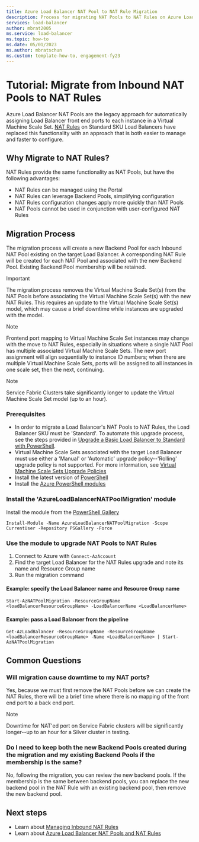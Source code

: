 ```yaml
---
title: Azure Load Balancer NAT Pool to NAT Rule Migration
description: Process for migrating NAT Pools to NAT Rules on Azure Load Balancer.
services: load-balancer
author: mbrat2005
ms.service: load-balancer
ms.topic: how-to
ms.date: 05/01/2023
ms.author: mbratschun
ms.custom: template-how-to, engagement-fy23
---
```


# Tutorial: Migrate from Inbound NAT Pools to NAT Rules

Azure Load Balancer NAT Pools are the legacy approach for automatically assigning Load Balancer front end ports to each instance in a Virtual Machine Scale Set. [NAT Rules](inbound-nat-rules.md) on Standard SKU Load Balancers have replaced this functionality with an approach that is both easier to manage and faster to configure. 

## Why Migrate to NAT Rules?

NAT Rules provide the same functionality as NAT Pools, but have the following advantages:
* NAT Rules can be managed using the Portal
* NAT Rules can leverage Backend Pools, simplifying configuration
* NAT Rules configuration changes apply more quickly than NAT Pools
* NAT Pools cannot be used in conjunction with user-configured NAT Rules

## Migration Process

The migration process will create a new Backend Pool for each Inbound NAT Pool existing on the target Load Balancer. A corresponding NAT Rule will be created for each NAT Pool and associated with the new Backend Pool. Existing Backend Pool membership will be retained. 

> [!IMPORTANT]
> The migration process removes the Virtual Machine Scale Set(s) from the NAT Pools before associating the Virtual Machine Scale Set(s) with the new NAT Rules. This requires an update to the Virtual Machine Scale Set(s) model, which may cause a brief downtime while instances are upgraded with the model.

> [!NOTE]
> Frontend port mapping to Virtual Machine Scale Set instances may change with the move to NAT Rules, especially in situations where a single NAT Pool has multiple associated Virtual Machine Scale Sets. The new port assignment will align sequentially to instance ID numbers; when there are multiple Virtual Machine Scale Sets, ports will be assigned to all instances in one scale set, then the next, continuing. 

> [!NOTE]
> Service Fabric Clusters take significantly longer to update the Virtual Machine Scale Set model (up to an hour). 

### Prerequisites 

* In order to migrate a Load Balancer's NAT Pools to NAT Rules, the Load Balancer SKU must be 'Standard'. To automate this upgrade process, see the steps provided in [Upgrade a Basic Load Balancer to Standard with PowerShell](upgrade-basic-standard-with-powershell.md).
* Virtual Machine Scale Sets associated with the target Load Balancer must use either a 'Manual' or 'Automatic' upgrade policy--'Rolling' upgrade policy is not supported. For more information, see [Virtual Machine Scale Sets Upgrade Policies](../virtual-machine-scale-sets/virtual-machine-scale-sets-upgrade-policy.md)
* Install the latest version of [PowerShell](/powershell/scripting/install/installing-powershell)
* Install the [Azure PowerShell modules](/powershell/azure/install-azure-powershell)

### Install the 'AzureLoadBalancerNATPoolMigration' module

Install the module from the [PowerShell Gallery](https://www.powershellgallery.com/packages/AzureLoadBalancerNATPoolMigration)

```azurepowershell
Install-Module -Name AzureLoadBalancerNATPoolMigration -Scope CurrentUser -Repository PSGallery -Force
```

### Use the module to upgrade NAT Pools to NAT Rules

1. Connect to Azure with `Connect-AzAccount`
1. Find the target Load Balancer for the NAT Rules upgrade and note its name and Resource Group name
1. Run the migration command

#### Example: specify the Load Balancer name and Resource Group name
   ```azurepowershell
   Start-AzNATPoolMigration -ResourceGroupName <loadBalancerResourceGroupName> -LoadBalancerName <LoadBalancerName>
   ```

#### Example: pass a Load Balancer from the pipeline
   ```azurepowershell
   Get-AzLoadBalancer -ResourceGroupName -ResourceGroupName <loadBalancerResourceGroupName> -Name <LoadBalancerName> | Start-AzNATPoolMigration
   ```

## Common Questions

### Will migration cause downtime to my NAT ports?

Yes, because we must first remove the NAT Pools before we can create the NAT Rules, there will be a brief time where there is no mapping of the front end port to a back end port.

> [!NOTE]
> Downtime for NAT'ed port on Service Fabric clusters will be significantly longer--up to an hour for a Silver cluster in testing. 

### Do I need to keep both the new Backend Pools created during the migration and my existing Backend Pools if the membership is the same?

No, following the migration, you can review the new backend pools. If the membership is the same between backend pools, you can replace the new backend pool in the NAT Rule with an existing backend pool, then remove the new backend pool. 

## Next steps

- Learn about [Managing Inbound NAT Rules](./manage-inbound-nat-rules.md)
- Learn about [Azure Load Balancer NAT Pools and NAT Rules](https://azure.microsoft.com/blog/manage-port-forwarding-for-backend-pool-with-azure-load-balancer/)
